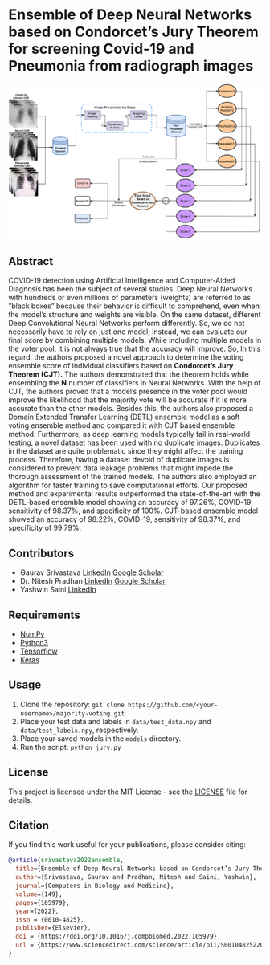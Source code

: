 
# Ensemble of Deep Neural Networks based on Condorcet’s Jury Theorem for screening Covid-19 and Pneumonia from radiograph images


![alt text](assets/abstract.jpg)

## Abstract

COVID-19 detection using Artificial Intelligence and Computer-Aided Diagnosis has been the subject of several studies. Deep Neural Networks with hundreds or even millions of parameters (weights) are referred to as ”black boxes” because their behavior is difficult to comprehend, even when the model’s structure and weights are visible. On the same dataset, different Deep Convolutional Neural Networks perform differently. So, we do not necessarily have to rely on just one model; instead, we can evaluate our final score by combining multiple models. While including multiple models in the voter pool, it is not always true that the accuracy will improve. So, In this regard, the authors proposed a novel approach to determine the voting ensemble score of individual classifiers based on **Condorcet’s Jury Theorem (CJT).** The authors demonstrated that the theorem holds while ensembling the **N** number of classifiers in Neural Networks. With the help of CJT, the authors proved that a model’s presence in the voter pool would improve the likelihood that the majority vote will be accurate if it is more accurate than the other models. Besides this, the authors also proposed a Domain Extended Transfer Learning (DETL) ensemble model as a soft voting ensemble method and compared it with CJT based ensemble method. Furthermore, as deep learning models typically fail in real-world testing, a novel dataset has been used with no duplicate images. Duplicates in the dataset are quite problematic since they might affect the training process. Therefore, having a dataset devoid of duplicate images is considered to prevent data leakage problems that might impede the thorough assessment of the trained models. The authors also employed an algorithm for faster training to save computational efforts. Our proposed method and experimental results outperformed the state-of-the-art with the DETL-based ensemble model showing an accuracy of 97.26%, COVID-19, sensitivity of 98.37%, and specificity of 100%. CJT-based ensemble model showed an accuracy of 98.22%, COVID-19, sensitivity of 98.37%, and specificity of 99.79%.


## Contributors<a name="1"></a>

- Gaurav Srivastava  [LinkedIn](https://www.linkedin.com/in/gaurav-srivastava-726239157/) [Google Scholar](https://scholar.google.com/citations?user=fT_GOxEAAAAJ&hl=en)
- Dr. Nitesh Pradhan  [LinkedIn](https://www.linkedin.com/in/nitesh-pradhan-86b071159/) [Google Scholar](https://scholar.google.com/citations?hl=en&user=tLNOunEAAAAJ)
- Yashwin Saini  [LinkedIn](https://www.linkedin.com/in/yashwin-saini-961304158/)


## Requirements

- [NumPy](https://numpy.org/)
- [Python3](https://www.python.org/)
- [Tensorflow](https://www.tensorflow.org/)
- [Keras](https://keras.io/)

## Usage

1. Clone the repository: `git clone https://github.com/<your-username>/majority-voting.git`
2. Place your test data and labels in `data/test_data.npy` and `data/test_labels.npy`, respectively.
3. Place your saved models in the `models` directory.
4. Run the script: `python jury.py`

## License

This project is licensed under the MIT License - see the [LICENSE](LICENSE) file for details.


## Citation

If you find this work useful for your publications, please consider citing:
```bibtex
@article{srivastava2022ensemble,
  title={Ensemble of Deep Neural Networks based on Condorcet’s Jury Theorem for screening Covid-19 and Pneumonia from radiograph images},
  author={Srivastava, Gaurav and Pradhan, Nitesh and Saini, Yashwin},
  journal={Computers in Biology and Medicine},
  volume={149},
  pages={105979},
  year={2022},
  issn = {0010-4825},
  publisher={Elsevier},
  doi = {https://doi.org/10.1016/j.compbiomed.2022.105979},
  url = {https://www.sciencedirect.com/science/article/pii/S0010482522007065},
}
```